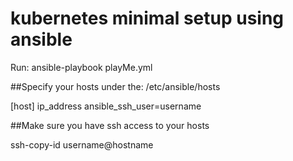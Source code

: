 # kubernetes minimal setup using ansible

Run: ansible-playbook playMe.yml

##Specify your hosts under the: /etc/ansible/hosts

[host]
ip_address ansible_ssh_user=username

##Make sure you have ssh access to your hosts

ssh-copy-id username@hostname
